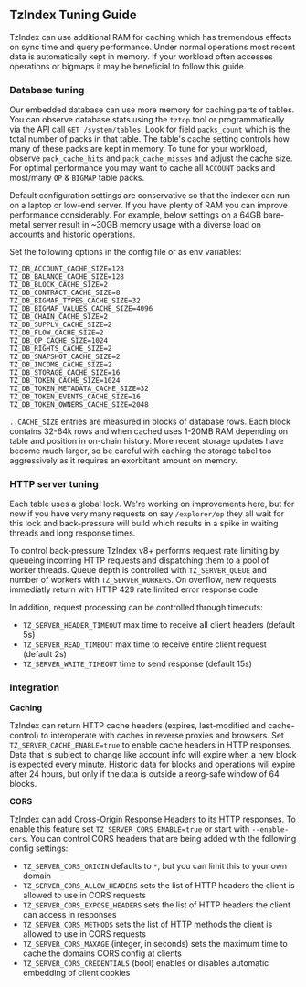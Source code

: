 ## TzIndex Tuning Guide

TzIndex can use additional RAM for caching which has tremendous effects on sync time and query performance. Under normal operations most recent data is automatically kept in memory. If your workload often accesses operations or bigmaps it may be beneficial to follow this guide.

### Database tuning

Our embedded database can use more memory for caching parts of tables. You can observe database stats using the `tztop` tool or programmatically via the API call `GET /system/tables`. Look for field `packs_count` which is the total number of packs in that table. The table's cache setting controls how many of these packs are kept in memory. To tune for your workload, observe `pack_cache_hits` and `pack_cache_misses` and adjust the cache size. For optimal performance you may want to cache all `ACCOUNT` packs and most/many `OP` & `BIGMAP` table packs.

Default configuration settings are conservative so that the indexer can run on a laptop or low-end server. If you have plenty of RAM you can improve performance considerably. For example, below settings on a 64GB bare-metal server result in \~30GB memory usage with a diverse load on accounts and historic operations.

Set the following options in the config file or as env variables:

```
TZ_DB_ACCOUNT_CACHE_SIZE=128
TZ_DB_BALANCE_CACHE_SIZE=128
TZ_DB_BLOCK_CACHE_SIZE=2
TZ_DB_CONTRACT_CACHE_SIZE=8
TZ_DB_BIGMAP_TYPES_CACHE_SIZE=32
TZ_DB_BIGMAP_VALUES_CACHE_SIZE=4096
TZ_DB_CHAIN_CACHE_SIZE=2
TZ_DB_SUPPLY_CACHE_SIZE=2
TZ_DB_FLOW_CACHE_SIZE=2
TZ_DB_OP_CACHE_SIZE=1024
TZ_DB_RIGHTS_CACHE_SIZE=2
TZ_DB_SNAPSHOT_CACHE_SIZE=2
TZ_DB_INCOME_CACHE_SIZE=2
TZ_DB_STORAGE_CACHE_SIZE=16
TZ_DB_TOKEN_CACHE_SIZE=1024
TZ_DB_TOKEN_METADATA_CACHE_SIZE=32
TZ_DB_TOKEN_EVENTS_CACHE_SIZE=16
TZ_DB_TOKEN_OWNERS_CACHE_SIZE=2048
```

`..CACHE_SIZE` entries are measured in blocks of database rows. Each block contains 32-64k rows and when cached uses 1-20MB RAM depending on table and position in on-chain history. More recent storage updates have become much larger, so be careful with caching the storage tabel too aggressively as it requires an exorbitant amount on memory.


### HTTP server tuning

Each table uses a global lock. We're working on improvements here, but for now if you have very many requests on say `/explorer/op` they all wait for this lock and back-pressure will build which results in a spike in waiting threads and long response times.

To control back-pressure TzIndex v8+ performs request rate limiting by queueing incoming HTTP requests and dispatching them to a pool of worker threads. Queue depth is controlled with `TZ_SERVER_QUEUE` and number of workers with `TZ_SERVER_WORKERS`. On overflow, new requests immediatly return with HTTP 429 rate limited error response code.

In addition, request processing can be controlled through timeouts:

- `TZ_SERVER_HEADER_TIMEOUT` max time to receive all client headers (default 5s)
- `TZ_SERVER_READ_TIMEOUT` max time to receive entire client request (default 2s)
- `TZ_SERVER_WRITE_TIMEOUT` time to send response (default 15s)

### Integration

**Caching**

TzIndex can return HTTP cache headers (expires, last-modified and cache-control) to interoperate with caches in reverse proxies and browsers.  Set `TZ_SERVER_CACHE_ENABLE=true` to enable cache headers in HTTP responses. Data that is subject to change like account info will expire when a new block is expected every minute. Historic data for blocks and operations will expire after 24 hours, but only if the data is outside a reorg-safe window of 64 blocks.

**CORS**

TzIndex can add Cross-Origin Response Headers to its HTTP responses. To enable this feature set `TZ_SERVER_CORS_ENABLE=true` or start with `--enable-cors`. You can control CORS headers that are being added with the following config settings:

- `TZ_SERVER_CORS_ORIGIN` defaults to `*`, but you can limit this to your own domain
- `TZ_SERVER_CORS_ALLOW_HEADERS` sets the list of HTTP headers the client is allowed to use in CORS requests
- `TZ_SERVER_CORS_EXPOSE_HEADERS` sets the list of HTTP headers the client can access in responses
- `TZ_SERVER_CORS_METHODS` sets the list of HTTP methods the client is allowed to use in CORS requests
- `TZ_SERVER_CORS_MAXAGE` (integer, in seconds) sets the maximum time to cache the domains CORS config at clients
- `TZ_SERVER_CORS_CREDENTIALS` (bool) enables or disables automatic embedding of client cookies

